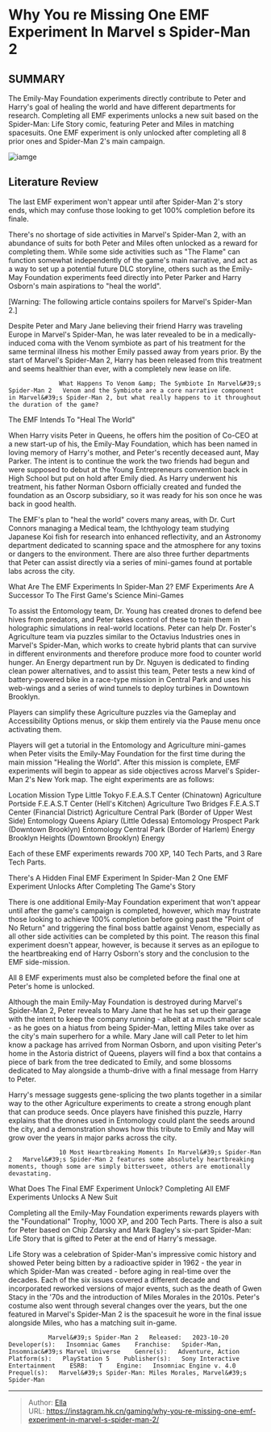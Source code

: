 # Why You re Missing One EMF Experiment In Marvel s Spider-Man 2


## SUMMARY 






  The Emily-May Foundation experiments directly contribute to Peter and Harry&#39;s goal of healing the world and have different departments for research.   Completing all EMF experiments unlocks a new suit based on the Spider-Man: Life Story comic, featuring Peter and Miles in matching spacesuits.   One EMF experiment is only unlocked after completing all 8 prior ones and Spider-Man 2&#39;s main campaign.  

![iamge](https://static1.srcdn.com/wordpress/wp-content/uploads/2023/11/why-you-re-missing-one-emf-experiment-in-marvel-s-spider-man-2.jpg)

## Literature Review

The last EMF experiment won&#39;t appear until after Spider-Man 2&#39;s story ends, which may confuse those looking to get 100% completion before its finale.




There&#39;s no shortage of side activities in Marvel&#39;s Spider-Man 2, with an abundance of suits for both Peter and Miles often unlocked as a reward for completing them. While some side activities such as &#34;The Flame&#34; can function somewhat independently of the game&#39;s main narrative, and act as a way to set up a potential future DLC storyline, others such as the Emily-May Foundation experiments feed directly into Peter Parker and Harry Osborn&#39;s main aspirations to &#34;heal the world&#34;.




[Warning: The following article contains spoilers for Marvel&#39;s Spider-Man 2.]

Despite Peter and Mary Jane believing their friend Harry was traveling Europe in Marvel&#39;s Spider-Man, he was later revealed to be in a medically-induced coma with the Venom symbiote as part of his treatment for the same terminal illness his mother Emily passed away from years prior. By the start of Marvel&#39;s Spider-Man 2, Harry has been released from this treatment and seems healthier than ever, with a completely new lease on life.

                  What Happens To Venom &amp; The Symbiote In Marvel&#39;s Spider-Man 2   Venom and the Symbiote are a core narrative component in Marvel&#39;s Spider-Man 2, but what really happens to it throughout the duration of the game?   


 The EMF Intends To &#34;Heal The World&#34; 
         




When Harry visits Peter in Queens, he offers him the position of Co-CEO at a new start-up of his, the Emily-May Foundation, which has been named in loving memory of Harry&#39;s mother, and Peter&#39;s recently deceased aunt, May Parker. The intent is to continue the work the two friends had begun and were supposed to debut at the Young Entrepreneurs convention back in High School but put on hold after Emily died. As Harry underwent his treatment, his father Norman Osborn officially created and funded the foundation as an Oscorp subsidiary, so it was ready for his son once he was back in good health.

The EMF&#39;s plan to &#34;heal the world&#34; covers many areas, with Dr. Curt Connors managing a Medical team, the Ichthyology team studying Japanese Koi fish for research into enhanced reflectivity, and an Astronomy department dedicated to scanning space and the atmosphere for any toxins or dangers to the environment. There are also three further departments that Peter can assist directly via a series of mini-games found at portable labs across the city.






 What Are The EMF Experiments In Spider-Man 2? 
EMF Experiments Are A Successor To The First Game&#39;s Science Mini-Games
         

To assist the Entomology team, Dr. Young has created drones to defend bee hives from predators, and Peter takes control of these to train them in holographic simulations in real-world locations. Peter can help Dr. Foster&#39;s Agriculture team via puzzles similar to the Octavius Industries ones in Marvel&#39;s Spider-Man, which works to create hybrid plants that can survive in different environments and therefore produce more food to counter world hunger. An Energy department run by Dr. Nguyen is dedicated to finding clean power alternatives, and to assist this team, Peter tests a new kind of battery-powered bike in a race-type mission in Central Park and uses his web-wings and a series of wind tunnels to deploy turbines in Downtown Brooklyn.



Players can simplify these Agriculture puzzles via the Gameplay and Accessibility Options menus, or skip them entirely via the Pause menu once activating them.







Players will get a tutorial in the Entomology and Agriculture mini-games when Peter visits the Emily-May Foundation for the first time during the main mission &#34;Healing the World&#34;. After this mission is complete, EMF experiments will begin to appear as side objectives across Marvel&#39;s Spider-Man 2&#39;s New York map. The eight experiments are as follows:

 Location  Mission Type   Little Tokyo F.E.A.S.T Center (Chinatown)  Agriculture   Portside F.E.A.S.T Center (Hell&#39;s Kitchen)  Agriculture   Two Bridges F.E.A.S.T Center (Financial District)  Agriculture   Central Park (Border of Upper West Side)  Entomology   Queens Apiary (Little Odessa)  Entomology   Prospect Park (Downtown Brooklyn)  Entomology   Central Park (Border of Harlem)  Energy   Brooklyn Heights (Downtown Brooklyn)  Energy   








Each of these EMF experiments rewards 700 XP, 140 Tech Parts, and 3 Rare Tech Parts.






 There&#39;s A Hidden Final EMF Experiment In Spider-Man 2 
One EMF Experiment Unlocks After Completing The Game&#39;s Story
          

There is one additional Emily-May Foundation experiment that won&#39;t appear until after the game&#39;s campaign is completed, however, which may frustrate those looking to achieve 100% completion before going past the &#34;Point of No Return&#34; and triggering the final boss battle against Venom, especially as all other side activities can be completed by this point. The reason this final experiment doesn&#39;t appear, however, is because it serves as an epilogue to the heartbreaking end of Harry Osborn&#39;s story and the conclusion to the EMF side-mission.






All 8 EMF experiments must also be completed before the final one at Peter&#39;s home is unlocked.




Although the main Emily-May Foundation is destroyed during Marvel&#39;s Spider-Man 2, Peter reveals to Mary Jane that he has set up their garage with the intent to keep the company running - albeit at a much smaller scale - as he goes on a hiatus from being Spider-Man, letting Miles take over as the city&#39;s main superhero for a while. Mary Jane will call Peter to let him know a package has arrived from Norman Osborn, and upon visiting Peter&#39;s home in the Astoria district of Queens, players will find a box that contains a piece of bark from the tree dedicated to Emily, and some blossoms dedicated to May alongside a thumb-drive with a final message from Harry to Peter.

Harry&#39;s message suggests gene-splicing the two plants together in a similar way to the other Agriculture experiments to create a strong enough plant that can produce seeds. Once players have finished this puzzle, Harry explains that the drones used in Entomology could plant the seeds around the city, and a demonstration shows how this tribute to Emily and May will grow over the years in major parks across the city.




                  10 Most Heartbreaking Moments In Marvel&#39;s Spider-Man 2   Marvel&#39;s Spider-Man 2 features some absolutely heartbreaking moments, though some are simply bittersweet, others are emotionally devastating.   



 What Does The Final EMF Experiment Unlock? 
Completing All EMF Experiments Unlocks A New Suit
          

Completing all the Emily-May Foundation experiments rewards players with the &#34;Foundational&#34; Trophy, 1000 XP, and 200 Tech Parts. There is also a suit for Peter based on Chip Zdarsky and Mark Bagley&#39;s six-part Spider-Man: Life Story that is gifted to Peter at the end of Harry&#39;s message.

Life Story was a celebration of Spider-Man&#39;s impressive comic history and showed Peter being bitten by a radioactive spider in 1962 - the year in which Spider-Man was created - before aging in real-time over the decades. Each of the six issues covered a different decade and incorporated reworked versions of major events, such as the death of Gwen Stacy in the &#39;70s and the introduction of Miles Morales in the 2010s. Peter&#39;s costume also went through several changes over the years, but the one featured in Marvel&#39;s Spider-Man 2 is the spacesuit he wore in the final issue alongside Miles, who has a matching suit in-game.




               Marvel&#39;s Spider-Man 2   Released:   2023-10-20    Developer(s):   Insomniac Games    Franchise:   Spider-Man, Insomniac&#39;s Marvel Universe    Genre(s):   Adventure, Action    Platform(s):   PlayStation 5    Publisher(s):   Sony Interactive Entertainment    ESRB:   T    Engine:   Insomniac Engine v. 4.0    Prequel(s):   Marvel&#39;s Spider-Man: Miles Morales, Marvel&#39;s Spider-Man      

---

> Author: [Ella](https://instagram.hk.cn/)  
> URL: https://instagram.hk.cn/gaming/why-you-re-missing-one-emf-experiment-in-marvel-s-spider-man-2/  

